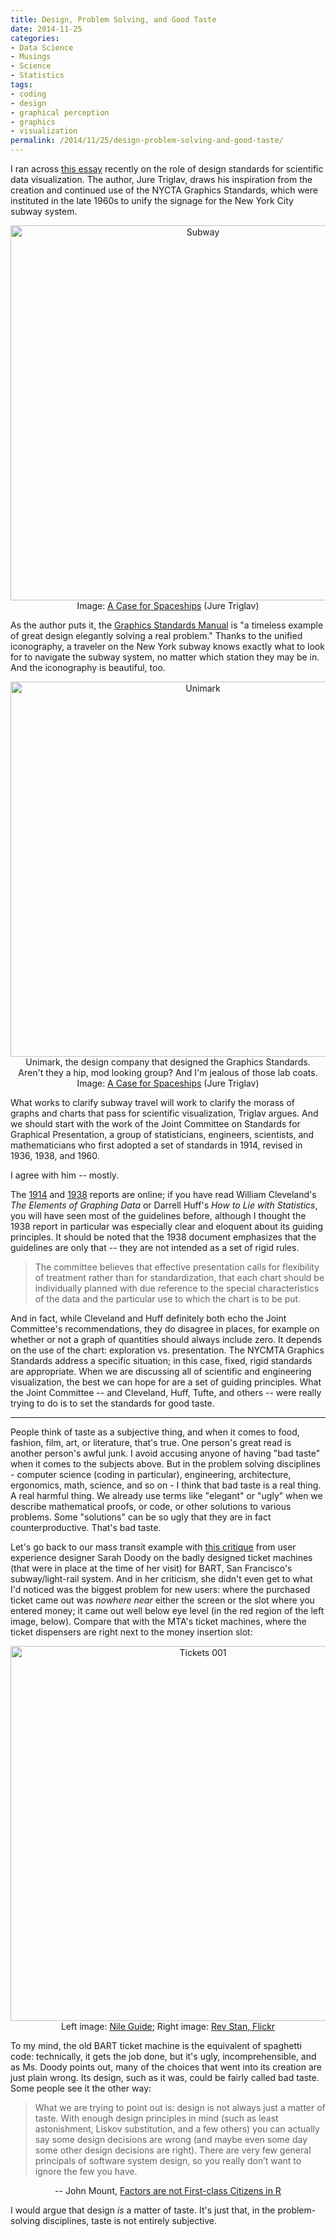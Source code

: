 ```yaml
---
title: Design, Problem Solving, and Good Taste
date: 2014-11-25
categories:
- Data Science
- Musings
- Science
- Statistics
tags:
- coding
- design
- graphical perception
- graphics
- visualization
permalink: /2014/11/25/design-problem-solving-and-good-taste/
---
```

I ran across <a href="http://juretriglav.si/standards-for-graphic-presentation/">this essay</a> recently on the role of design standards for scientific data visualization. The author, Jure Triglav, draws his inspiration from the creation and continued use of the NYCTA Graphics Standards, which were instituted in the late 1960s to unify the signage for the New York City subway system. 

<p style="text-align:center">
<img src="{{ site.baseurl }}/assets/subway.jpg" alt="Subway" width="600" border="0"/><br>
Image: <a href="http://juretriglav.si/standards-for-graphic-presentation/">A Case for Spaceships</a> (Jure Triglav)
</p>

<p>As the author puts it, the <a href="http://thestandardsmanual.com">Graphics Standards Manual</a> is "a timeless example of great design elegantly solving a real problem." Thanks to the unified iconography, a traveler on the New York subway knows exactly what to look for to navigate the subway system, no matter which station they may be in. And the iconography is beautiful, too.</p>

<p style="text-align:center">
<img src="{{ site.baseurl }}/assets/unimark.jpg" alt="Unimark" width="600" border="0" /><br>
Unimark, the design company that designed the Graphics Standards.<br />Aren't they a hip, mod looking group? And I'm jealous of those lab coats.<br />Image: <a href="http://juretriglav.si/standards-for-graphic-presentation/">A Case for Spaceships</a> (Jure Triglav)
</p>

<p>What works to clarify subway travel will work to clarify the morass of graphs and charts that pass for scientific visualization, Triglav argues. And we should start with the work of the Joint Committee on Standards for Graphical Presentation, a group of statisticians, engineers, scientists, and mathematicians who first adopted a set of standards in 1914, revised in 1936, 1938, and 1960. </p>

<p>I agree with him -- mostly.</p>


<p>The <a href="http://www.jstor.org/stable/2965153 .">1914</a> and <a href="http://hdl.handle.net/2027/wu.89083916932">1938</a> reports are online; if you have read William Cleveland's <em>The Elements of Graphing Data</em> or Darrell Huff's <em>How to Lie with Statistics</em>, you will have seen most of the guidelines before, although I thought the 1938 report in particular was especially clear and eloquent about its guiding principles. It should be noted that the 1938 document emphasizes that the guidelines are only that -- they are not intended as a set of rigid rules.</p>

<blockquote><p>The committee believes that effective presentation calls for flexibility of treatment rather than for standardization, that each chart should be individually planned with due reference to the special characteristics of the data and the particular use to which the chart is to be put.</p></blockquote>

<p>And in fact, while Cleveland and Huff definitely both echo the Joint Committee's recommendations, they do disagree in places, for example on whether or not a graph of quantities should always include zero. It depends on the use of the chart: exploration vs. presentation. The NYCMTA Graphics Standards address a specific situation; in this case, fixed, rigid standards are appropriate. When we are discussing all of scientific and engineering visualization, the best we can hope for are a set of guiding principles. What the Joint Committee -- and Cleveland, Huff, Tufte, and others -- were really trying to do is to set the standards for good taste.</p>

---

<p>People think of taste as a subjective thing, and when it comes to food, fashion, film, art, or literature, that's true. One person's great read is another person's awful junk. I avoid accusing anyone of having "bad taste" when it comes to the subjects above. But in the problem solving disciplines - computer science (coding in particular), engineering, architecture, ergonomics, math, science, and so on - I think that bad taste is a real thing. A real harmful thing. We already use terms like "elegant" or "ugly" when we describe mathematical proofs, or code, or other solutions to various problems. Some "solutions" can be so ugly that they are in fact counterproductive. That's bad taste. </p>

<p>Let's go back to our mass transit example with <a href="http://www.sarahdoody.com/everyday-ux-bart-ticket-machines-san-francisco/#.VHVcw76ppSU">this critique</a> from user experience designer Sarah Doody on the badly designed ticket machines (that were in place at the time of her visit) for BART, San Francisco's subway/light-rail system. And in her criticism, she didn't even get to what I'd noticed was the biggest problem for new users: where the purchased ticket came out was <em>nowhere near</em> either the screen or the slot where you entered money; it came out well below eye level (in the red region of the left image, below). Compare that with the MTA's ticket machines, where the ticket dispensers are right next to the money insertion slot:</p>


<p style="text-align:center">
<img src="{{ site.baseurl }}/assets/tickets-001.jpg" alt="Tickets 001" width="600" border="0" /><br>
Left image: <a href="http://www.nileguide.com/destination/blog/san-francisco-bay-area/2010/08/19/getting-around-the-bay-on-public-transportation/">Nile Guide</a>; Right image: <a href="https://www.flickr.com/photos/revstan/4375747918/">Rev Stan, Flickr</a>
</p>

<p>To my mind, the old BART ticket machine is the equivalent of spaghetti code: technically, it gets the job done, but it's ugly, incomprehensible, and as Ms. Doody points out, many of the choices that went into its creation are just plain wrong. Its design, such as it was, could be fairly called bad taste. Some people see it the other way:</p>

<p>
<blockquote><p>What we are trying to point out is: design is not always just a matter of taste. With enough design principles in mind (such as least astonishment, Liskov substitution, and a few others) you can actually say some design decisions are wrong (and maybe even some day some other design decisions are right). There are very few general principals of software system design, so you really don’t want to ignore the few you have.</p></blockquote>
<div align="center">-- John Mount, <a href="http://www.win-vector.com/blog/2014/09/factors-are-not-first-class-citizens-in-r/">Factors are not First-class Citizens in R</a></div>
</p>

<p>I would argue that design <em>is</em> a matter of taste. It's just that, in the problem-solving disciplines, taste is not entirely subjective.</p>
